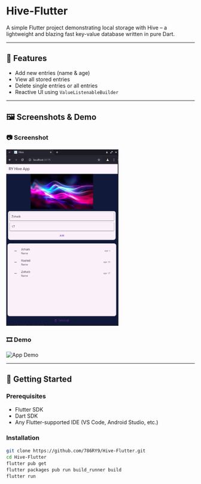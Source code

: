 # Hive-Flutter

A simple Flutter project demonstrating local storage with Hive – a lightweight and blazing fast key-value database written in pure Dart.

---

## 📱 Features

- Add new entries (name & age)
- View all stored entries
- Delete single entries or all entries
- Reactive UI using `ValueListenableBuilder`

---

## 🖼️ Screenshots & Demo

### 📷 Screenshot
<img src="assets/screenshot.png" width="300" alt="App Screenshot" />

### 🎞️ Demo
<img src="assets/Hive_demo.gif" width="300" alt="App Demo" />

---

## 🚀 Getting Started

### Prerequisites

- Flutter SDK
- Dart SDK
- Any Flutter-supported IDE (VS Code, Android Studio, etc.)

### Installation

```bash
git clone https://github.com/786RY9/Hive-Flutter.git
cd Hive-Flutter
flutter pub get
flutter packages pub run build_runner build
flutter run

